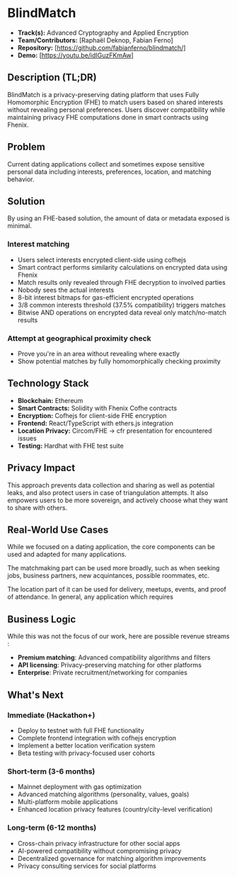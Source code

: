 # BlindMatch

- **Track(s):** Advanced Cryptography and Applied Encryption
- **Team/Contributors:** [Raphaël Deknop, Fabian Ferno]
- **Repository:** [https://github.com/fabianferno/blindmatch/]
- **Demo:** [https://youtu.be/idIGuzFKmAw]

## Description (TL;DR)
BlindMatch is a privacy-preserving dating platform that uses Fully Homomorphic Encryption (FHE) to match users based on shared interests without revealing personal preferences. Users discover compatibility while maintaining privacy FHE computations done in smart contracts using Fhenix.

## Problem
Current dating applications collect and sometimes expose sensitive personal data including interests, preferences, location, and matching behavior.

## Solution
By using an FHE-based solution, the amount of data or metadata exposed is minimal. 

### Interest matching
- Users select interests encrypted client-side using cofhejs
- Smart contract performs similarity calculations on encrypted data using Fhenix
- Match results only revealed through FHE decryption to involved parties
- Nobody sees the actual interests
- 8-bit interest bitmaps for gas-efficient encrypted operations
- 3/8 common interests threshold (37.5% compatibility) triggers matches
- Bitwise AND operations on encrypted data reveal only match/no-match results

### Attempt at geographical proximity check
- Prove you're in an area without revealing where exactly
- Show potential matches by fully homomorphically checking proximity

## Technology Stack
- **Blockchain:** Ethereum
- **Smart Contracts:** Solidity with Fhenix Cofhe contracts
- **Encryption:** Cofhejs for client-side FHE encryption
- **Frontend:** React/TypeScript with ethers.js integration
- **Location Privacy:** Circom/FHE -> cfr presentation for encountered issues
- **Testing:** Hardhat with FHE test suite

## Privacy Impact
This approach prevents data collection and sharing as well as potential leaks, and also protect users in case of triangulation attempts. It also empowers users to be more sovereign, and actively choose what they want to share with others.

## Real-World Use Cases

While we focused on a dating application, the core components can be used and adapted for many applications.

The matchmaking part can be used more broadly, such as when seeking jobs, business partners, new acquintances, possible roommates, etc. 

The location part of it can be used for delivery, meetups, events, and proof of attendance. In general, any application which requires 


## Business Logic

While this was not the focus of our work, here are possible revenue streams :
- **Premium matching**: Advanced compatibility algorithms and filters
- **API licensing**: Privacy-preserving matching for other platforms
- **Enterprise**: Private recruitment/networking for companies

## What's Next

### Immediate (Hackathon+)
- Deploy to testnet with full FHE functionality
- Complete frontend integration with cofhejs encryption
- Implement a better location verification system
- Beta testing with privacy-focused user cohorts

### Short-term (3-6 months)
- Mainnet deployment with gas optimization
- Advanced matching algorithms (personality, values, goals)
- Multi-platform mobile applications
- Enhanced location privacy features (country/city-level verification)

### Long-term (6-12 months)
- Cross-chain privacy infrastructure for other social apps
- AI-powered compatibility without compromising privacy
- Decentralized governance for matching algorithm improvements
- Privacy consulting services for social platforms
